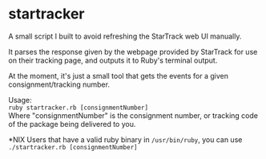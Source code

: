 startracker
===========

A small script I built to avoid refreshing the StarTrack web UI manually.

It parses the response given by the webpage provided by StarTrack for use on their tracking page, and outputs it to Ruby's terminal output.

At the moment, it's just a small tool that gets the events for a given consignment/tracking number.

Usage:  
`ruby startracker.rb [consignmentNumber]`  
Where "consignmentNumber" is the consignment number, or tracking code of the package being delivered to you.

*NIX Users that have a valid ruby binary in `/usr/bin/ruby`, you can use `./startracker.rb [consignmentNumber]`

